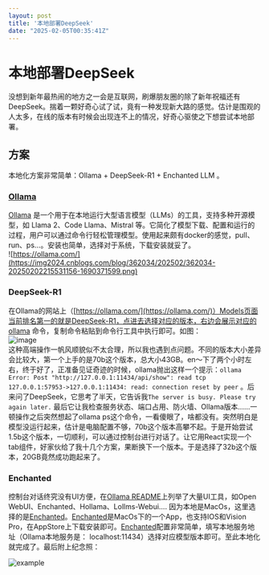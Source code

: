 ```yaml
---
layout: post
title: '本地部署DeepSeek'
date: "2025-02-05T00:35:41Z"
---
```

本地部署DeepSeek
============

没想到新年最热闹的地方之一会是互联网，刷爆朋友圈的除了新年祝福还有DeepSeek。揣着一颗好奇心试了试，竟有一种发现新大路的感觉。估计是围观的人太多，在线的版本有时候会出现连不上的情况，好奇心驱使之下想尝试本地部署。

方案
--

本地化方案非常简单：Ollama + DeepSeek-R1 + Enchanted LLM 。

### [Ollama](https://ollama.com/)

[Ollama](https://ollama.com/) 是一个用于在本地运行大型语言模型（LLMs）的工具，支持多种开源模型，如 Llama 2、Code Llama、Mistral 等。它简化了模型下载、配置和运行的过程，用户可以通过命令行轻松管理模型。使用起来颇有docker的感觉，pull、run、ps...。安装也简单，选择对于系统，下载安装就妥了。  
![https://ollama.com/](https://img2024.cnblogs.com/blog/362034/202502/362034-20250202215531156-1690371599.png)

### DeepSeek-R1

在Ollama的网站上（[https://ollama.com/](https://ollama.com/)）Models页面当前排名第一的就是DeepSeek-R1，点进去选择对应的版本，右边会展示对应的ollama 命令，复制命令粘贴到命令行工具中执行即可。如图：  
![image](https://img2024.cnblogs.com/blog/362034/202502/362034-20250202220326890-1536306454.png)  
这种高端操作一帆风顺貌似不太合理，所以我也遇到点问题。不同的版本大小差异会比较大，第一个上手的是70b这个版本，总大小43GB。en～下了两个小时左右，终于好了，正准备见证奇迹的时候，ollama抛出这样一个提示：`ollama Error: Post "http://127.0.0.1:11434/api/show": read tcp 127.0.0.1:57953->127.0.0.1:11434: read: connection reset by peer` 。后来问了DeepSeek，它思考了半天，它告诉我`The server is busy. Please try again later.` 最后它让我检查服务状态、端口占用、防火墙、Ollama版本......一顿操作之后突然想起了ollama ps这个命令，一看傻眼了，啥都没有。突然明白是模型没运行起来，估计是电脑配置不够，70b这个版本高攀不起。于是开始尝试1.5b这个版本，一切顺利，可以通过控制台进行对话了。让它用React实现一个tab组件，好家伙给了我十几个方案，果断换下一个版本。于是选择了32b这个版本，20GB竟然成功跑起来了。

### Enchanted

控制台对话终究没有UI方便，在[Ollama README](https://github.com/ollama/ollama)上列举了大量UI工具，如Open WebUI、Enchanted、Hollama、Lollms-Webui.... 因为本地是MacOs，这里选择的是[Enchanted](https://github.com/gluonfield/enchanted)。[Enchanted](https://github.com/gluonfield/enchanted)是MacOs下的一个App，也支持IOS和Vision Pro，在AppStore上下载安装即可。[Enchanted](https://github.com/gluonfield/enchanted)配置非常简单，填写本地服务地址（Ollama本地服务是： localhost:11434）选择对应模型版本即可。至此本地化就完成了。最后附上纪念照：

![example](https://img2024.cnblogs.com/blog/362034/202502/362034-20250202232535530-1422659262.png)